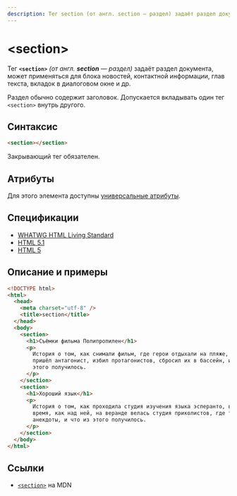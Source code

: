 ```yaml
---
description: Тег section (от англ. section — раздел) задаёт раздел документа, может применяться для блока новостей, контактной информации, глав текста, вкладок в диалоговом окне и др
---
```


# &lt;section&gt;

Тег **`<section>`** _(от англ. **section** — раздел)_ задаёт раздел документа, может применяться для блока новостей, контактной информации, глав текста, вкладок в диалоговом окне и др.

Раздел обычно содержит заголовок. Допускается вкладывать один тег `<section>` внутрь другого.

## Синтаксис

```html
<section></section>
```

Закрывающий тег обязателен.

## Атрибуты

Для этого элемента доступны [универсальные атрибуты](uni-attr.md).

## Спецификации

- [WHATWG HTML Living Standard](https://html.spec.whatwg.org/multipage/sections.html#the-section-element)
- [HTML 5.1](http://www.w3.org/html/wg/drafts/html/master/sections.html#the-section-element)
- [HTML 5](http://www.w3.org/TR/html5/sections.html#the-section-element)

## Описание и примеры

```html
<!DOCTYPE html>
<html>
  <head>
    <meta charset="utf-8" />
    <title>section</title>
  </head>
  <body>
    <section>
      <h1>Съёмки фильма Полипропилен</h1>
      <p>
        История о том, как снимали фильм, где герои отдыхали на пляже, потом
        пришёл антагонист, избил протагонистов, сбросил их в бассейн, и что из
        этого получилось.
      </p>
    </section>
    <section>
      <h1>Хороший язык</h1>
      <p>
        История о том, как проходила студия изучения языка эсперанто, в то
        время, как над ней, на веранде велась студия приколистов, где травились
        анекдоты, и что из этого получилось.
      </p>
    </section>
  </body>
</html>
```

## Ссылки

- [`<section>`](https://developer.mozilla.org/ru/docs/Web/HTML/Element/section) на MDN
